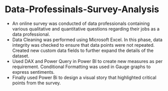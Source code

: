 # Data-Professinals-Survey-Analysis
<ul>
  <li>An online survey was conducted of data professionals containing various qualitative and quantitative questions regarding their jobs as a data professional.</li>
  <li>Data Cleaning was performed using Microsoft Excel. In this phase, data integrity was checked to ensure that data points were not repeated. Created new custom data fields to further expand the details of the dataset.</li>
  <li>Used DAX and Power Query in Power BI  to create new measures as per requirement. Conditional Formatting was used in Gauge graphs to express sentiments.</li>
  <li>Finally used Power Bi to design a visual story that highlighted critical points from the survey.</li>
</ul>

